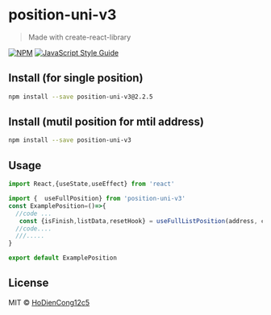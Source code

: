 # position-uni-v3

> Made with create-react-library

[![NPM](https://img.shields.io/npm/v/position-uni-v3.svg)](https://www.npmjs.com/package/position-uni-v3) [![JavaScript Style Guide](https://img.shields.io/badge/code_style-standard-brightgreen.svg)](https://standardjs.com)

## Install (for single position)

```bash
npm install --save position-uni-v3@2.2.5
```
## Install (mutil position for mtil address)

```bash
npm install --save position-uni-v3
```

## Usage

```jsx
import React,{useState,useEffect} from 'react'

import {  useFullPosition} from 'position-uni-v3'
const ExamplePosition=()=>{
  //code ...
   const {isFinish,listData,resetHook} = useFullListPosition(address, chainId, listAllTokenSupport)
  //code....
  ///.....
}

export default ExamplePosition

```

## License

MIT © [HoDienCong12c5](https://github.com/HoDienCong12c5)
